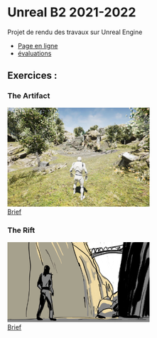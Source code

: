 # Unreal B2 2021-2022

Projet de rendu des travaux sur Unreal Engine

- [Page en ligne](https://jniac.github.io/supdecrea-unreal-B2-21-21/)
- [évaluations](https://josephm.fr/students/supdecrea-Game-B2-21-22)

## Exercices :

### The Artifact
[<img src="works/jniac/artifact/artifact-vue-1.jpg" width="320"><br>Brief](brief-rift.md)

### The Rift
[<img src="assets/TheRift-Brief.jpg" width="320"><br>Brief](brief-rift.md)
